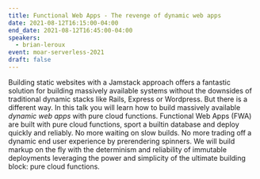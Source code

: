 ```yaml
---
title: Functional Web Apps - The revenge of dynamic web apps
date: 2021-08-12T16:15:00-04:00
end_date: 2021-08-12T16:45:00-04:00
speakers:
  - brian-leroux
event: moar-serverless-2021
draft: false
---
```


Building static websites with a Jamstack approach offers a fantastic solution for building massively available systems without the downsides of traditional dynamic stacks like Rails, Express or Wordpress. But there is a different way. In this talk you will learn how to build massively available _dynamic web apps_ with pure cloud functions. Functional Web Apps (FWA) are built with pure cloud functions, sport a builtin database and deploy quickly and reliably. No more waiting on slow builds. No more trading off a dynamic end user experience by prerendering spinners. We will build markup on the fly with the determinism and reliability of immutable deployments leveraging the power and simplicity of the ultimate building block: pure cloud functions.
